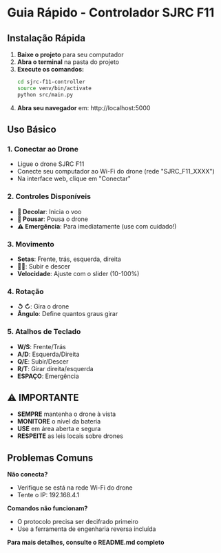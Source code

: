 # Guia Rápido - Controlador SJRC F11

## Instalação Rápida

1. **Baixe o projeto** para seu computador
2. **Abra o terminal** na pasta do projeto
3. **Execute os comandos:**
   ```bash
   cd sjrc-f11-controller
   source venv/bin/activate
   python src/main.py
   ```
4. **Abra seu navegador** em: http://localhost:5000

## Uso Básico

### 1. Conectar ao Drone
- Ligue o drone SJRC F11
- Conecte seu computador ao Wi-Fi do drone (rede "SJRC_F11_XXXX")
- Na interface web, clique em "Conectar"

### 2. Controles Disponíveis
- **🚀 Decolar**: Inicia o voo
- **🛬 Pousar**: Pousa o drone
- **⚠️ Emergência**: Para imediatamente (use com cuidado!)

### 3. Movimento
- **Setas**: Frente, trás, esquerda, direita
- **🔼🔽**: Subir e descer
- **Velocidade**: Ajuste com o slider (10-100%)

### 4. Rotação
- **↺ ↻**: Gira o drone
- **Ângulo**: Define quantos graus girar

### 5. Atalhos de Teclado
- **W/S**: Frente/Trás
- **A/D**: Esquerda/Direita  
- **Q/E**: Subir/Descer
- **R/T**: Girar direita/esquerda
- **ESPAÇO**: Emergência

## ⚠️ IMPORTANTE

- **SEMPRE** mantenha o drone à vista
- **MONITORE** o nível da bateria
- **USE** em área aberta e segura
- **RESPEITE** as leis locais sobre drones

## Problemas Comuns

**Não conecta?**
- Verifique se está na rede Wi-Fi do drone
- Tente o IP: 192.168.4.1

**Comandos não funcionam?**
- O protocolo precisa ser decifrado primeiro
- Use a ferramenta de engenharia reversa incluída

**Para mais detalhes, consulte o README.md completo**

